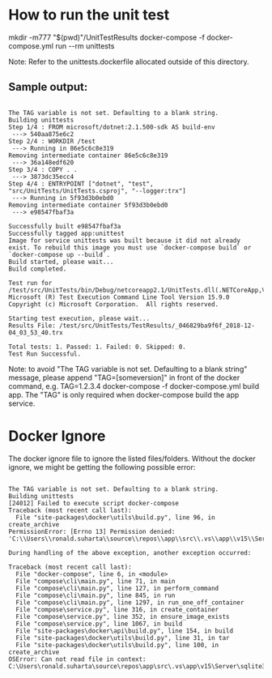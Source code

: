 # How to run the unit test

mkdir -m777 "$(pwd)"/UnitTestResults
docker-compose -f docker-compose.yml run --rm unittests

Note: Refer to the unittests.dockerfile allocated outside of this directory.

## Sample output:

```console

The TAG variable is not set. Defaulting to a blank string.
Building unittests
Step 1/4 : FROM microsoft/dotnet:2.1.500-sdk AS build-env
 ---> 540aa875e6c2
Step 2/4 : WORKDIR /test
 ---> Running in 86e5c6c8e319
Removing intermediate container 86e5c6c8e319
 ---> 36a148edf620
Step 3/4 : COPY . .
 ---> 3873dc35ecc4
Step 4/4 : ENTRYPOINT ["dotnet", "test", "src/UnitTests/UnitTests.csproj", "--logger:trx"]
 ---> Running in 5f93d3b0ebd0
Removing intermediate container 5f93d3b0ebd0
 ---> e98547fbaf3a

Successfully built e98547fbaf3a
Successfully tagged app:unittest
Image for service unittests was built because it did not already exist. To rebuild this image you must use `docker-compose build` or `docker-compose up --build`.
Build started, please wait...
Build completed.

Test run for /test/src/UnitTests/bin/Debug/netcoreapp2.1/UnitTests.dll(.NETCoreApp,Version=v2.1)
Microsoft (R) Test Execution Command Line Tool Version 15.9.0
Copyright (c) Microsoft Corporation.  All rights reserved.

Starting test execution, please wait...
Results File: /test/src/UnitTests/TestResults/_046829ba9f6f_2018-12-04_03_53_40.trx

Total tests: 1. Passed: 1. Failed: 0. Skipped: 0.
Test Run Successful.

```

Note: to avoid "The TAG variable is not set. Defaulting to a blank string" message, please append "TAG=[someversion]" in front of the docker command, e.g. TAG=1.2.3.4 docker-compose -f docker-compose.yml build app.
The "TAG" is only required when docker-compose build the app service.

# Docker Ignore

The docker ignore file to ignore the listed files/folders.  Without the docker ignore, we might be getting the following possible error:

```console

The TAG variable is not set. Defaulting to a blank string.
Building unittests
[24012] Failed to execute script docker-compose
Traceback (most recent call last):
  File "site-packages\docker\utils\build.py", line 96, in create_archive
PermissionError: [Errno 13] Permission denied: 'C:\\Users\\ronald.suharta\\source\\repos\\app\\src\\.vs\\app\\v15\\Server\\sqlite3\\db.lock'

During handling of the above exception, another exception occurred:

Traceback (most recent call last):
  File "docker-compose", line 6, in <module>
  File "compose\cli\main.py", line 71, in main
  File "compose\cli\main.py", line 127, in perform_command
  File "compose\cli\main.py", line 845, in run
  File "compose\cli\main.py", line 1297, in run_one_off_container
  File "compose\service.py", line 316, in create_container
  File "compose\service.py", line 352, in ensure_image_exists
  File "compose\service.py", line 1067, in build
  File "site-packages\docker\api\build.py", line 154, in build
  File "site-packages\docker\utils\build.py", line 31, in tar
  File "site-packages\docker\utils\build.py", line 100, in create_archive
OSError: Can not read file in context: C:\Users\ronald.suharta\source\repos\app\src\.vs\app\v15\Server\sqlite3\db.lock

```
